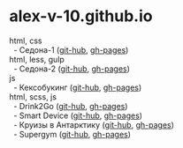 # alex-v-10.github.io
html, css  
&nbsp;&nbsp;- Седона-1 ([git-hub](https://github.com/alex-v-10/2116963-sedona-34), [gh-pages](https://alex-v-10.github.io/2116963-sedona-34/))  
html, less, gulp  
&nbsp;&nbsp;- Седона-2 ([git-hub](https://github.com/alex-v-10/2116963-sedona-26), [gh-pages](https://alex-v-10.github.io/2116963-sedona-26/))  
js  
&nbsp;&nbsp;- Кексобукинг ([git-hub](https://github.com/alex-v-10/2116963-keksobooking-27), [gh-pages](https://alex-v-10.github.io/2116963-keksobooking-27/))  
html, scss, js  
&nbsp;&nbsp;- Drink2Go ([git-hub](https://github.com/alex-v-10/Drink2Go), [gh-pages](https://alex-v-10.github.io/Drink2Go/))  
&nbsp;&nbsp;- Smart Device ([git-hub](https://github.com/alex-v-10/smart-device), [gh-pages](https://alex-v-10.github.io/smart-device/))  
&nbsp;&nbsp;- Круизы в Антарктику ([git-hub](https://github.com/alex-v-10/kruizy-v-antarktiku), [gh-pages](https://alex-v-10.github.io/kruizy-v-antarktiku/))  
&nbsp;&nbsp;- Supergym ([git-hub](https://github.com/alex-v-10/supergym), [gh-pages](https://alex-v-10.github.io/supergym/))  
